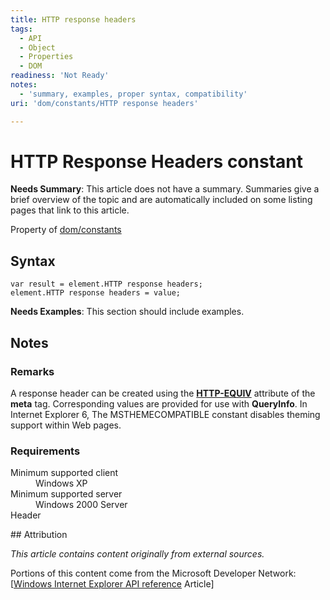 ```yaml
---
title: HTTP response headers
tags:
  - API
  - Object
  - Properties
  - DOM
readiness: 'Not Ready'
notes:
  - 'summary, examples, proper syntax, compatibility'
uri: 'dom/constants/HTTP response headers'

---
```

# HTTP Response Headers constant

**Needs Summary**: This article does not have a summary. Summaries give a brief overview of the topic and are automatically included on some listing pages that link to this article.

<span data-meta="applies_to" data-type="key">Property of <span data-type="value">[dom/constants](/dom/constants)</span></span>

## Syntax

``` {.js}
var result = element.HTTP response headers;
element.HTTP response headers = value;
```

**Needs Examples**: This section should include examples.

## Notes

### Remarks

A response header can be created using the [**HTTP-EQUIV**](/html/attributes/httpEquiv) attribute of the **meta** tag. Corresponding values are provided for use with **QueryInfo**. In Internet Explorer 6, The MSTHEMECOMPATIBLE constant disables theming support within Web pages.

### Requirements

<dl data-table="wikitable">
<dt>
Minimum supported client

</dt>
<dd>
Windows XP

</dd>
<dt>
Minimum supported server

</dt>
<dd>
Windows 2000 Server

</dd>
<dt>
Header

</dt>
<dd>
<dl>

<dt>
</dt>
</dl>
</dd>
</dl>
## Attribution

*This article contains content originally from external sources.*

Portions of this content come from the Microsoft Developer Network: [[Windows Internet Explorer API reference](http://msdn.microsoft.com/en-us/library/ie/hh828809%28v=vs.85%29.aspx) Article]

